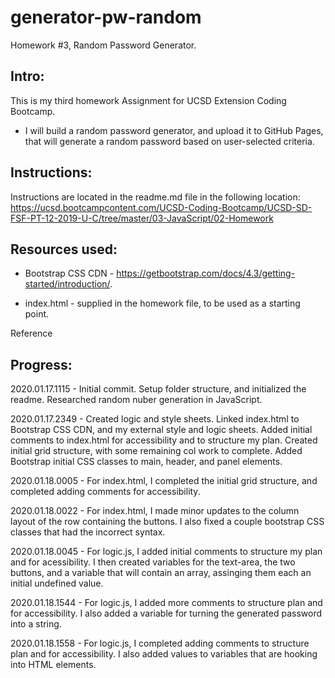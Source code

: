 # generator-pw-random
Homework #3, Random Password Generator.


Intro:
------------
This is my third homework Assignment for UCSD Extension Coding Bootcamp.

- I will build a random password generator, and upload it to GitHub Pages, that will generate a random password based on user-selected criteria.

	

Instructions:
------------
Instructions are located in the readme.md file in the following location: https://ucsd.bootcampcontent.com/UCSD-Coding-Bootcamp/UCSD-SD-FSF-PT-12-2019-U-C/tree/master/03-JavaScript/02-Homework

Resources used:
------------
- Bootstrap CSS CDN  - https://getbootstrap.com/docs/4.3/getting-started/introduction/.

- index.html - supplied in the homework file, to be used as a starting point.

Reference


Progress:
------------
2020.01.17.1115 - Initial commit.  Setup folder structure, and initialized the readme.  Researched random nuber generation in JavaScript.

2020.01.17.2349 - Created logic and style sheets.  Linked index.html to Bootstrap CSS CDN, and my external style and logic sheets. Added initial comments to index.html for accessibility and to structure my plan. Created initial grid structure, with some remaining col work to complete.  Added Bootstrap initial CSS classes to main, header, and panel elements.  

2020.01.18.0005 - For index.html, I completed the initial grid structure, and completed adding comments for accessibility.  

2020.01.18.0022 - For index.html, I made minor updates to the column layout of the row containing the buttons.  I also fixed a couple bootstrap CSS classes that had the incorrect syntax.

2020.01.18.0045 - For logic.js, I added initial comments to structure my plan and for acessibility.  I then created variables for the text-area, the two buttons, and a variable that will contain an array, assinging them each an initial undefined value.

2020.01.18.1544 - For logic.js, I added more comments to structure plan and for accessibility.  I also added a variable for turning the generated password into a string.

2020.01.18.1558 - For logic.js, I completed adding comments to structure plan and for accessibility.  I also added values to variables that are hooking into HTML elements.